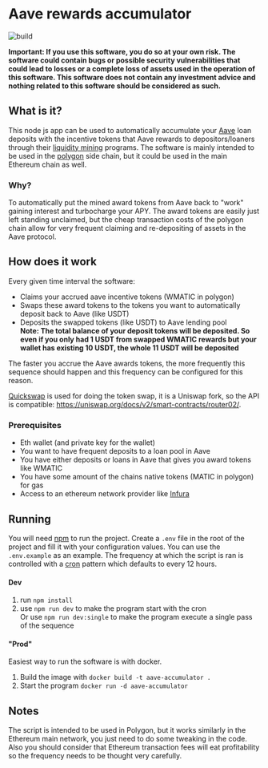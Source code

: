 # Aave rewards accumulator

![build](https://github.com/knatola/aave-reward-accumulator/actions/workflows/build.yml/badge.svg)

**Important: If you use this software, you do so at your own risk. The software could contain bugs or possible security vulnerabilities that could lead to losses or a complete loss of assets used in the operation of this software. This software does not contain any investment advice and nothing related to this software should be considered as such.**

## What is it?

This node js app can be used to automatically accumulate your [Aave](https://aave.com) loan deposits with the incentive tokens that Aave rewards to depositors/loaners through their [liquidity mining](https://docs.aave.com/developers/guides/liquidity-mining) programs. The software is mainly intended to be used in the [polygon](https://polygon.technology/) side chain, but it could be used in the main Ethereum chain as well.

### Why?

To automatically put the mined award tokens from Aave back to "work" gaining interest and turbocharge your APY. The award tokens are easily just left standing unclaimed, but the cheap transaction costs of the polygon chain allow for very frequent claiming and re-depositing of assets in the Aave protocol.

## How does it work

Every given time interval the software:

-   Claims your accrued aave incentive tokens (WMATIC in polygon)
-   Swaps these award tokens to the tokens you want to automatically deposit back to Aave (like USDT)
-   Deposits the swapped tokens (like USDT) to Aave lending pool  
    **Note: The total balance of your deposit tokens will be deposited. So even if you only had 1 USDT from swapped WMATIC rewards but your wallet has existing 10 USDT, the whole 11 USDT will be deposited**

The faster you accrue the Aave awards tokens, the more frequently this sequence should happen and this frequency can be configured for this reason.

[Quickswap](https://quickswap.exchange/) is used for doing the token swap, it is a Uniswap fork, so the API is compatible: https://uniswap.org/docs/v2/smart-contracts/router02/.

### Prerequisites

-   Eth wallet (and private key for the wallet)
-   You want to have frequent deposits to a loan pool in Aave
-   You have either deposits or loans in Aave that gives you award tokens like WMATIC
-   You have some amount of the chains native tokens (MATIC in polygon) for gas
-   Access to an ethereum network provider like [Infura](https://infura.io/)

## Running

You will need [npm](https://docs.npmjs.com/) to run the project. Create a `.env` file in the root of the project and fill it with your configuration values. You can use the `.env.example` as an example. The frequency at which the script is ran is controlled with a [cron](https://cron.help/every-12-hours) pattern which defaults to every 12 hours.

#### Dev

1. run `npm install`
2. use `npm run dev` to make the program start with the cron  
   Or use `npm run dev:single` to make the program execute a single pass of the sequence

#### "Prod"

Easiest way to run the software is with docker.

1. Build the image with `docker build -t aave-accumulator .`
2. Start the program `docker run -d aave-accumulator`

## Notes

The script is intended to be used in Polygon, but it works similarly in the Ethereum main network, you just need to do some tweaking in the code. Also you should consider that Ethereum transaction fees will eat profitability so the frequency needs to be thought very carefully.

